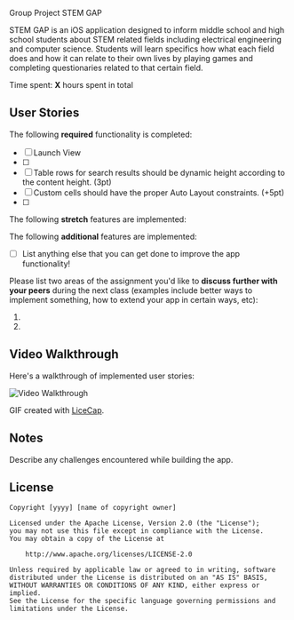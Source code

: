 Group Project STEM GAP

STEM GAP is an iOS application designed to inform middle school and high school students about STEM related fields including electrical engineering and computer science. Students will learn specifics how what each field does and how it can relate to their own lives by playing games and completing questionaries related to that certain field. 


Time spent: **X** hours spent in total

## User Stories

The following **required** functionality is completed:

- [ ] Launch View
- [ ] 
- [ ] Table rows for search results should be dynamic height according to the content height. (3pt)
- [ ] Custom cells should have the proper Auto Layout constraints. (+5pt)
- [ ] 
The following **stretch** features are implemented:



The following **additional** features are implemented:

- [ ] List anything else that you can get done to improve the app functionality!

Please list two areas of the assignment you'd like to **discuss further with your peers** during the next class (examples include better ways to implement something, how to extend your app in certain ways, etc):

1.
2.

## Video Walkthrough

Here's a walkthrough of implemented user stories:

<img src='http://i.imgur.com/link/to/your/gif/file.gif' title='Video Walkthrough' width='' alt='Video Walkthrough' />

GIF created with [LiceCap](http://www.cockos.com/licecap/).

## Notes

Describe any challenges encountered while building the app.

## License

    Copyright [yyyy] [name of copyright owner]

    Licensed under the Apache License, Version 2.0 (the "License");
    you may not use this file except in compliance with the License.
    You may obtain a copy of the License at

        http://www.apache.org/licenses/LICENSE-2.0

    Unless required by applicable law or agreed to in writing, software
    distributed under the License is distributed on an "AS IS" BASIS,
    WITHOUT WARRANTIES OR CONDITIONS OF ANY KIND, either express or implied.
    See the License for the specific language governing permissions and
    limitations under the License.
